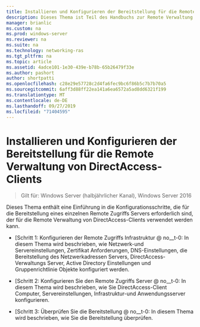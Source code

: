 ```yaml
---
title: Installieren und Konfigurieren der Bereitstellung für die Remote Verwaltung von DirectAccess-Clients
description: Dieses Thema ist Teil des Handbuchs zur Remote Verwaltung von DirectAccess-Clients in Windows Server 2016.
manager: brianlic
ms.custom: na
ms.prod: windows-server
ms.reviewer: na
ms.suite: na
ms.technology: networking-ras
ms.tgt_pltfrm: na
ms.topic: article
ms.assetid: 4adce101-1e30-439e-b78b-65b26479f33e
ms.author: pashort
author: shortpatti
ms.openlocfilehash: c28e29e57728c2d4fa6fec9bc6f86b5c7b7b70a5
ms.sourcegitcommit: 6aff3d88ff22ea141a6ea6572a5ad8dd6321f199
ms.translationtype: MT
ms.contentlocale: de-DE
ms.lasthandoff: 09/27/2019
ms.locfileid: "71404595"
---
```

# <a name="install-and-configure-deployment-for-remote-management-of-directaccess-clients"></a>Installieren und Konfigurieren der Bereitstellung für die Remote Verwaltung von DirectAccess-Clients

>Gilt für: Windows Server (halbjährlicher Kanal), Windows Server 2016

Dieses Thema enthält eine Einführung in die Konfigurationsschritte, die für die Bereitstellung eines einzelnen Remote Zugriffs Servers erforderlich sind, der für die Remote Verwaltung von DirectAccess-Clients verwendet werden kann.  
  
-   [Schritt 1: Konfigurieren der Remote Zugriffs Infrastruktur @ no__t-0: In diesem Thema wird beschrieben, wie Netzwerk-und Servereinstellungen, Zertifikat Anforderungen, DNS-Einstellungen, die Bereitstellung des Netzwerkadressen Servers, DirectAccess-Verwaltungs Server, Active Directory Einstellungen und Gruppenrichtlinie Objekte konfiguriert werden.  
  
-   [Schritt 2: Konfigurieren Sie den Remote Zugriffs Server @ no__t-0: In diesem Thema wird beschrieben, wie Sie DirectAccess-Client Computer, Servereinstellungen, Infrastruktur-und Anwendungsserver konfigurieren.  
  
-   [Schritt 3: Überprüfen Sie die Bereitstellung @ no__t-0: In diesem Thema wird beschrieben, wie Sie die Bereitstellung überprüfen.  
  



